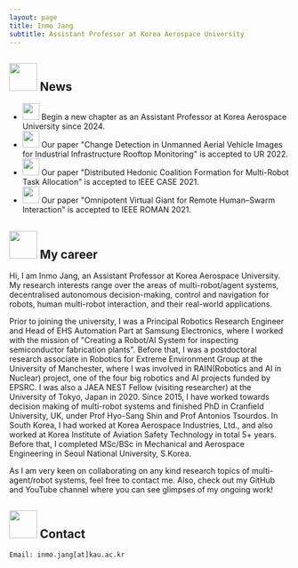 ```yaml
---
layout: page
title: Inmo Jang
subtitle: Assistant Professor at Korea Aerospace University
---
```


## <img src="../img/news.png" height="50px"> News
- <img src="../img/fireworks.png" height="30px"> Begin a new chapter as an Assistant Professor at Korea Aerospace University since 2024.
- <img src="../img/fireworks.png" height="30px"> Our paper "Change Detection in Unmanned Aerial Vehicle Images for Industrial Infrastructure Rooftop Monitoring" is accepted to UR 2022.
- <img src="../img/fireworks.png" height="30px"> Our paper "Distributed Hedonic Coalition Formation for Multi-Robot Task Allocation" is accepted to IEEE CASE 2021.
- <img src="../img/fireworks.png" height="30px"> Our paper "Omnipotent Virtual Giant for Remote Human–Swarm Interaction" is accepted to IEEE ROMAN 2021.


## <img src="../img/career.png" height="50px"> My career

Hi, I am Inmo Jang, an Assistant Professor at Korea Aerospace University. My research interests range over the areas of multi-robot/agent systems, decentralised autonomous decision-making, control and navigation for robots, human multi-robot interaction, and their real-world applications. 

Prior to joining the university, I was a Principal Robotics Research Engineer and Head of EHS Automation Part at Samsung Electronics, where I worked with the mission of "Creating a Robot/AI System for inspecting semiconductor fabrication plants". Before that, I was a postdoctoral research associate in Robotics for Extreme Environment Group at the University of Manchester, where I was involved in RAIN(Robotics and AI in Nuclear) project, one of the four big robotics and AI projects funded by EPSRC. I was also a JAEA NEST Fellow (visiting researcher) at the University of Tokyo, Japan in 2020. Since 2015, I have worked towards decision making of multi-robot systems and finished PhD in Cranfield University, UK, under Prof Hyo-Sang Shin and Prof Antonios Tsourdos. In South Korea, I had worked at Korea Aerospace Industries, Ltd., and also worked at Korea Institute of Aviation Safety Technology  in total 5+ years. Before that, I completed MSc/BSc in Mechanical and Aerospace Engineering in Seoul National University, S.Korea.

As I am very keen on collaborating on any kind research topics of multi-agent/robot systems, feel free to contact me. Also, check out my GitHub and YouTube channel where you can see glimpses of my ongoing work!

## <img src="../img/contact.png" height="50px"> Contact

```
Email: inmo.jang[at]kau.ac.kr
```

